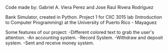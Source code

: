 Code made by: Gabriel A. Viera Perez and Jose Raul Rivera Rodriguez

Bank Simulator, created in Python. 
Project 1 for CIIC 3015 lab (Introduction to Computer Programming) at the University of Puerto Rico - Mayaguez

Some features of our project:
-Different colored text to grab the user's attention.
-An accounting system.
-Record System.
-Withdraw and deposit system.
-Sent and receive money system.
